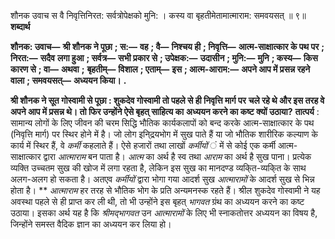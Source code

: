  

शौनक उवाच स वै निवृत्तिनिरत: सर्वत्रोपेक्षको मुनि: । कस्य वा बृहतीमेतामात्माराम: समवयसत् ॥ ९॥ **शब्दार्थ** 

**शौनक: उवाच—** **श्री शौनक ने पूछा** **; स:—** **वह** **; वै—** **निश्चय ही** **; निवृत्ति—** **आत्म-साक्षात्कार के पथ पर** **; निरत:—** **सदैव** **लगा हुआ** **; सर्वत्र—** **सभी प्रकार से** **; उपेक्षक:—** **उदासीन** **; मुनि:—** **मुनि** **; कस्य—** **किस कारण से** **; वा—** **अथवा** **;** **बृहतीम्—** **विशाल** **; एताम्—** **इस** **; आत्म-आराम:—** **अपने आप में प्रसन्न रहने वाला** **; समवयसत्—** **अध्ययन किया।** **.** 

**श्री शौनक ने सूत गोस्वामी से पूछा : शुकदेव गोस्वामी तो पहले से ही निवृत्ति मार्ग पर** **चले रहे थे और इस तरह वे अपने आप में प्रसन्न थे। तो फिर उन्होंने ऐसे बृहत् साहित्य का** **अध्ययन करने का कष्ट क्यों उठाया?** **तात्पर्य** : सामान्य लोगों के लिए जीवन की चरम सिद्धि भौतिक कार्यकलापों को बन्द करके आत्म-साक्षात्कार के पथ (निवृत्ति मार्ग) पर स्थिर होने में है। जो लोग इनि्द्रयभोग में सुख पाते हैं या जो भौतिक शारीरिक कल्याण के कार्य में स्थिर हैं, वे *कर्मी* कहलाते हैं। ऐसे हजारों तथा लाखों *कर्मीयों* ं में से कोई एक कर्मी आत्म-साक्षात्कार द्वारा *आत्माराम* बन पाता है। *आत्म* का अर्थ है स्व तथा *आराम* का अर्थ है सुख पाना। प्रत्येक व्यक्ति उच्चतम सुख की खोज में लगा रहता है, लेकिन इस सुख का मानदण्ड व्यकि्त-व्यकि्त के साथ अलग-अलग हो सकता है। अतएव *कर्मीयों* द्वारा भोगा गया आदर्श सुख *आत्मारामों* के आदर्श सुख से भिन्न होता है। ** *आत्माराम* हर तरह से भौतिक भोग के प्रति अन्यमनस्क रहते हैं। श्रील शुकदेव गोस्वामी ने यह अवस्था पहले से ही प्राप्त कर ली थी, तो भी उन्होंने इस बृहत् *भागवत* ग्रंथ का अध्ययन करने का कष्ट उठाया। इसका अर्थ यह है कि *श्रीमद्भागवत* उन *आत्मारामों* के लिए भी स्नाकतोत्तर अध्ययन का विषय है, जिन्होंने समस्त वैदिक ज्ञान का अध्ययन कर लिया हो। 